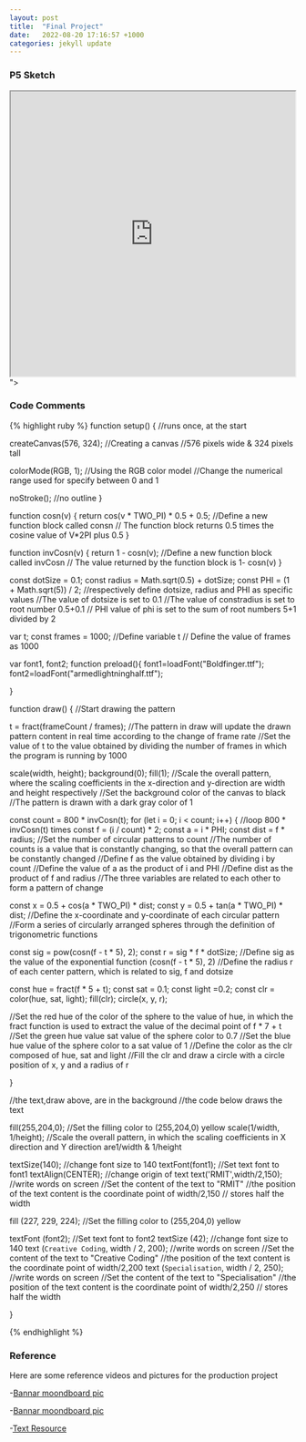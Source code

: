 ```yaml
---
layout: post
title:  "Final Project"
date:   2022-08-20 17:16:57 +1000
categories: jekyll update
---
```

### P5 Sketch
<iframe width=500 height=500 src="https://editor.p5js.org/GuiGui0v0/full/uoZmPl8K_"></iframe>"> </iframe>

### Code Comments

{% highlight ruby %}
function setup() {
//runs once, at the start

createCanvas(576, 324);
//Creating a canvas
//576 pixels wide & 324 pixels tall


colorMode(RGB, 1);
//Using the RGB color model
//Change the numerical range used for specify between 0 and 1
  

noStroke();
//no outline
}

function cosn(v) {
return cos(v * TWO_PI) * 0.5 + 0.5;
//Define a new function block called consn 
// The function block returns 0.5 times the cosine value of V*2PI plus 0.5
}

function invCosn(v) {
return 1 - cosn(v);
//Define a new function block called invCosn 
// The value returned by the function block is 1- cosn(v)
}

const dotSize = 0.1;
const radius = Math.sqrt(0.5) + dotSize;
const PHI = (1 + Math.sqrt(5)) / 2;
//respectively define dotsize, radius and PHI as specific values
//The value of dotsize is set to 0.1
//The value of constradius is set to root number 0.5+0.1 
// PHI value of phi is set to the sum of root numbers 5+1 divided by 2

var t;
const frames = 1000;
//Define variable t 
// Define the value of frames as 1000

var font1, font2;
function preload(){
  font1=loadFont("Boldfinger.ttf");
 font2=loadFont("armedlightninghalf.ttf");
  
}

function draw() {
//Start drawing the pattern
  
t = fract(frameCount / frames);
//The pattern in draw will update the drawn pattern content in real time according to the change of frame rate
//Set the value of t to the value obtained by dividing the number of frames in which the program is running by 1000
  
scale(width, height);
background(0);
fill(1);
//Scale the overall pattern, where the scaling coefficients in the x-direction and y-direction are width and height respectively
//Set the background color of the canvas to black
//The pattern is drawn with a dark gray color of 1

const count = 800 * invCosn(t);
for (let i = 0; i < count; i++) {
//loop 800 * invCosn(t) times
const f = (i / count) * 2;
const a = i * PHI;
const dist = f * radius;
//Set the number of circular patterns to count
//The number of counts is a value that is constantly changing, so that the overall pattern can be constantly changed
//Define f as the value obtained by dividing i by count
//Define the value of a as the product of i and PHI
//Define dist as the product of f and radius
//The three variables are related to each other to form a pattern of change  
  
const x = 0.5 + cos(a * TWO_PI) * dist;
const y = 0.5 + tan(a * TWO_PI) * dist;
//Define the x-coordinate and y-coordinate of each circular pattern
//Form a series of circularly arranged spheres through the definition of trigonometric functions

const sig = pow(cosn(f - t * 5), 2);
const r = sig * f * dotSize;
//Define sig as the value of the exponential function (cosn(f - t * 5), 2)
//Define the radius r of each center pattern, which is related to sig, f and dotsize

const hue = fract(f * 5 + t);
const sat = 0.1;
const light =0.2;
const clr = color(hue, sat, light);
fill(clr);
circle(x, y, r);

//Set the red hue of the color of the sphere to the value of hue, in which the fract function is used to extract the value of the decimal point of f * 7 + t
//Set the green hue value sat value of the sphere color to 0.7
//Set the blue hue value of the sphere color to a sat value of 1
//Define the color as the clr composed of hue, sat and light
//Fill the clr and draw a circle with a circle position of x, y and a radius of r

}

//the text,draw above, are in the background
//the code below draws the text

fill(255,204,0);
//Set the filling color to (255,204,0) yellow
scale(1/width, 1/height);
//Scale the overall pattern, in which the scaling coefficients in X direction and Y direction are1/width & 1/height

textSize(140);
  //change font size to 140
textFont(font1);
  //Set text font to font1
textAlign(CENTER);
  //change origin of text
text('RMIT',width/2,150);
  //write words on screen
  //Set the content of the text to "RMIT"
//the position of the text content is the coordinate point of width/2,150
  // stores half the width
  
fill (227, 229, 224);
//Set the filling color to (255,204,0) yellow

textFont (font2);
//Set text font to font2
textSize (42);
//change font size to 140
text (`Creative Coding`, width / 2, 200);
  //write words on screen
  //Set the content of the text to "Creative Coding"
//the position of the text content is the coordinate point of width/2,200
text (`Specialisation`, width / 2, 250);
    //write words on screen
  //Set the content of the text to "Specialisation"
//the position of the text content is the coordinate point of width/2,250
  // stores half the width

}

{% endhighlight %}

### Reference
Here are some reference videos and pictures for the production project

-[Bannar moondboard pic](https://www.freepik.com/free-vector/abstract-red-halftone-white-banner-design_7197936.htm#query=red%20dot&position=47&from_view=keyword)

-[Bannar moondboard pic](https://www.freepik.com/free-vector/red-wavy-halftone-background_15681043.htm#query=red%20point&position=4&from_view=search)

-[Text Resource](https://fontmeme.com/fonts/futuristic-fonts-collection/)

